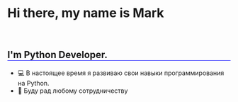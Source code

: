 # Hi there, my name is Mark
<br>
<h2 style="border-bottom: 1px solid blue;"><a class="im">I'm Python Developer.</b></h1>
<ul>
  <li>💻 В настоящее время я развиваю свои навыки программирования на Python.</li>
  <li>👋 Буду рад любому сотрудничеству</li>
</ul>



